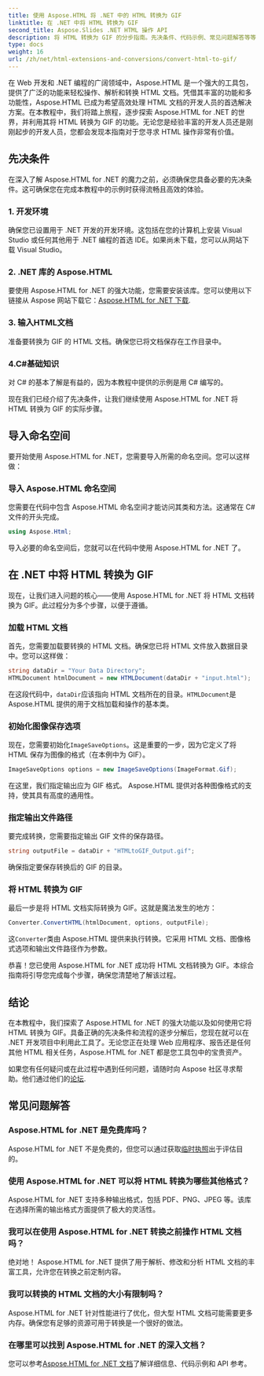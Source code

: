 ```yaml
---
title: 使用 Aspose.HTML 将 .NET 中的 HTML 转换为 GIF
linktitle: 在 .NET 中将 HTML 转换为 GIF
second_title: Aspose.Slides .NET HTML 操作 API
description: 将 HTML 转换为 GIF 的分步指南。先决条件、代码示例、常见问题解答等等！使用 Aspose.HTML 优化您的 HTML 操作。
type: docs
weight: 16
url: /zh/net/html-extensions-and-conversions/convert-html-to-gif/
---
```


在 Web 开发和 .NET 编程的广阔领域中，Aspose.HTML 是一个强大的工具包，提供了广泛的功能来轻松操作、解析和转换 HTML 文档。凭借其丰富的功能和多功能性，Aspose.HTML 已成为希望高效处理 HTML 文档的开发人员的首选解决方案。在本教程中，我们将踏上旅程，逐步探索 Aspose.HTML for .NET 的世界，并利用其将 HTML 转换为 GIF 的功能。无论您是经验丰富的开发人员还是刚刚起步的开发人员，您都会发现本指南对于您寻求 HTML 操作非常有价值。

## 先决条件

在深入了解 Aspose.HTML for .NET 的魔力之前，必须确保您具备必要的先决条件。这可确保您在完成本教程中的示例时获得流畅且高效的体验。

### 1. 开发环境

确保您已设置用于 .NET 开发的开发环境。这包括在您的计算机上安装 Visual Studio 或任何其他用于 .NET 编程的首选 IDE。如果尚未下载，您可以从网站下载 Visual Studio。

### 2. .NET 库的 Aspose.HTML

要使用 Aspose.HTML for .NET 的强大功能，您需要安装该库。您可以使用以下链接从 Aspose 网站下载它：[Aspose.HTML for .NET 下载](https://releases.aspose.com/html/net/).

### 3. 输入HTML文档

准备要转换为 GIF 的 HTML 文档。确保您已将文档保存在工作目录中。

### 4.C#基础知识

对 C# 的基本了解是有益的，因为本教程中提供的示例是用 C# 编写的。

现在我们已经介绍了先决条件，让我们继续使用 Aspose.HTML for .NET 将 HTML 转换为 GIF 的实际步骤。

## 导入命名空间

要开始使用 Aspose.HTML for .NET，您需要导入所需的命名空间。您可以这样做：

### 导入 Aspose.HTML 命名空间

您需要在代码中包含 Aspose.HTML 命名空间才能访问其类和方法。这通常在 C# 文件的开头完成。

```csharp
using Aspose.Html;
```

导入必要的命名空间后，您就可以在代码中使用 Aspose.HTML for .NET 了。

## 在 .NET 中将 HTML 转换为 GIF

现在，让我们进入问题的核心——使用 Aspose.HTML for .NET 将 HTML 文档转换为 GIF。此过程分为多个步骤，以便于遵循。

### 加载 HTML 文档

首先，您需要加载要转换的 HTML 文档。确保您已将 HTML 文件放入数据目录中。您可以这样做：

```csharp
string dataDir = "Your Data Directory";
HTMLDocument htmlDocument = new HTMLDocument(dataDir + "input.html");
```

在这段代码中，`dataDir`应该指向 HTML 文档所在的目录。`HTMLDocument`是Aspose.HTML 提供的用于文档加载和操作的基本类。

### 初始化图像保存选项

现在，您需要初始化`ImageSaveOptions`。这是重要的一步，因为它定义了将 HTML 保存为图像的格式（在本例中为 GIF）。

```csharp
ImageSaveOptions options = new ImageSaveOptions(ImageFormat.Gif);
```

在这里，我们指定输出应为 GIF 格式。 Aspose.HTML 提供对各种图像格式的支持，使其具有高度的通用性。

### 指定输出文件路径

要完成转换，您需要指定输出 GIF 文件的保存路径。

```csharp
string outputFile = dataDir + "HTMLtoGIF_Output.gif";
```

确保指定要保存转换后的 GIF 的目录。

### 将 HTML 转换为 GIF

最后一步是将 HTML 文档实际转换为 GIF。这就是魔法发生的地方：

```csharp
Converter.ConvertHTML(htmlDocument, options, outputFile);
```

这`Converter`类由 Aspose.HTML 提供来执行转换。它采用 HTML 文档、图像格式选项和输出文件路径作为参数。

恭喜！您已使用 Aspose.HTML for .NET 成功将 HTML 文档转换为 GIF。本综合指南将引导您完成每个步骤，确保您清楚地了解该过程。

## 结论

在本教程中，我们探索了 Aspose.HTML for .NET 的强大功能以及如何使用它将 HTML 转换为 GIF。具备正确的先决条件和流程的逐步分解后，您现在就可以在 .NET 开发项目中利用此工具了。无论您正在处理 Web 应用程序、报告还是任何其他 HTML 相关任务，Aspose.HTML for .NET 都是您工具包中的宝贵资产。

如果您有任何疑问或在此过程中遇到任何问题，请随时向 Aspose 社区寻求帮助。他们通过他们的[论坛](https://forum.aspose.com/).

## 常见问题解答

### Aspose.HTML for .NET 是免费库吗？
 Aspose.HTML for .NET 不是免费的，但您可以通过获取[临时执照](https://purchase.aspose.com/temporary-license/)出于评估目的。

### 使用 Aspose.HTML for .NET 可以将 HTML 转换为哪些其他格式？
Aspose.HTML for .NET 支持多种输出格式，包括 PDF、PNG、JPEG 等。该库在选择所需的输出格式方面提供了极大的灵活性。

### 我可以在使用 Aspose.HTML for .NET 转换之前操作 HTML 文档吗？
绝对地！ Aspose.HTML for .NET 提供了用于解析、修改和分析 HTML 文档的丰富工具，允许您在转换之前定制内容。

### 我可以转换的 HTML 文档的大小有限制吗？
Aspose.HTML for .NET 针对性能进行了优化，但大型 HTML 文档可能需要更多内存。确保您有足够的资源可用于转换是一个很好的做法。

### 在哪里可以找到 Aspose.HTML for .NET 的深入文档？
您可以参考[Aspose.HTML for .NET 文档](https://reference.aspose.com/html/net/)了解详细信息、代码示例和 API 参考。
